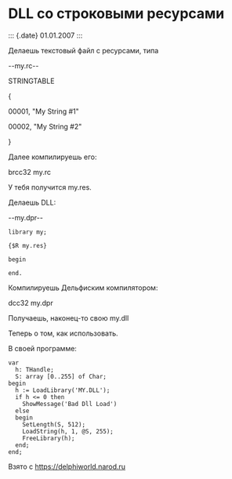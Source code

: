 DLL со строковыми ресурсами
===========================

::: {.date}
01.01.2007
:::

Делаешь текстовый файл с ресурсами, типа

\--my.rc\--

STRINGTABLE

{

00001, \"My String \#1\"

00002, \"My String \#2\"

}

Далее компилируешь его:

brcc32 my.rc

У тебя получится my.res.

Делаешь DLL:

\--my.dpr\--

    library my;
     
    {$R my.res}
     
    begin
     
    end.

Компилируешь Дельфиским компилятором:

dcc32 my.dpr

Получаешь, наконец-то свою my.dll

Теперь о том, как использовать.

В своей программе:

    var
      h: THandle;
      S: array [0..255] of Char;
    begin
      h := LoadLibrary('MY.DLL');
      if h <= 0 then 
        ShowMessage('Bad Dll Load')
      else
      begin
        SetLength(S, 512);
        LoadString(h, 1, @S, 255);
        FreeLibrary(h);
      end;
    end;

Взято с <https://delphiworld.narod.ru>
